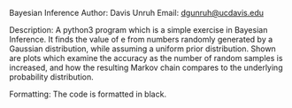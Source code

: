 Bayesian Inference
Author: Davis Unruh
Email: dgunruh@ucdavis.edu

Description:
A python3 program which is a simple exercise in Bayesian Inference.
It finds the value of e from numbers randomly generated by a
Gaussian distribution, while assuming a uniform prior distribution.
Shown are plots which examine the accuracy as the number of random
samples is increased, and how the resulting Markov chain compares to the 
underlying probability distribution. 

Formatting:
The code is formatted in black.
